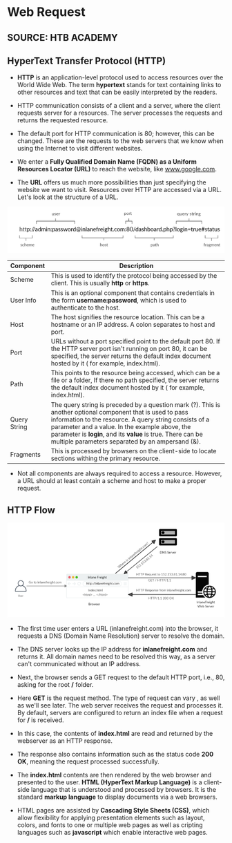 # Web Request

## SOURCE: HTB ACADEMY

## HyperText Transfer Protocol (HTTP)

- **HTTP** is an application-level protocol used to access resources over the World Wide Web. The term **hypertext** stands for text containing links to other resources and text that can be easily interpreted by the readers.

- HTTP communication consists of a client and a server, where the client requests server for a resources. The server processes the requests and returns the requested resource.

- The default port for HTTP communication is 80; however, this can be changed. These are the requests to the web servers that we know when using the Internet to visit different websites.

- We enter a **Fully Qualified Domain Name (FQDN) as a Uniform Resources Locator (URL)** to reach the website, like www.google.com.

- The **URL** offers us much more possibilities than just specifying the website we want to visit. Resources over HTTP are accessed via a URL. Let's look at the structure of a URL.

![URL](Images/URL.png)

| **Component** | **Description**
| --------------|----------------
| Scheme | This is used to identify the protocol being accessed by the client. This is usually **http** or **https**.
| User Info | This is an optional component that contains credentials in the form **username:password**, which is used to authenticate to the host.
| Host | The host signifies the resource location. This can be a hostname or an IP address. A colon separates to host and port.
| Port | URLs without a port specified point to the default port 80. If the HTTP server port isn't running on port 80, it can be specified, the server returns the default index document hosted by it ( for example, index.html).
| Path | This points to the resource being accessed, which can be a file or a folder, If there no path specified, the server returns the default index document hosted by it ( for example, index.html).
| Query String | The query string is preceded by a question mark (?). This is another optional component that is used to pass information to the resource. A query string consists of a parameter and a value. In the example above, the parameter is **login**, and its **value** is true. There can be multiple parameters separated by an ampersand (&).
| Fragments | This is processed by browsers on the client-side to locate sections withing the primary resource.

- Not all components are always required to access a resource. However, a URL should at least contain a scheme and host to make a proper request.

## HTTP Flow

![http\_flow](Images/http_flow.png)

- The first time user enters a URL (inlanefreight.com) into the browser, it requests a DNS (Domain Name Resolution) server to resolve the domain.

- The DNS server looks up the IP address for **inlanefreight.com** and returns it. All domain names need to be resolved this way, as a server can't communicated without an IP address.

- Next, the browser sends a GET request to the default HTTP port, i.e., 80, asking for the root **/** folder.

- Here **GET** is the request method. The type of request can vary , as well as we'll see later. The web server receives the request and processes it. By default, servers are configured to return an index file when a request for **/** is received.

- In this case, the contents of **index.html** are read and returned by the webserver as an HTTP response.

- The response also contains information such as the status code **200 OK**, meaning the request processed successfully.

- The **index.html** contents are then rendered by the web browser and presented to the user. **HTML (HyperText Markup Language)** is a client-side language that is understood and processed by browsers. It is the standard **markup language** to display documents via a web browsers.

- HTML pages are assisted by **Cascading Style Sheets (CSS)**, which allow flexibility for applying presentation elements such as layout, colors, and fonts to one or multiple web pages as well as cripting languages such as **javascript** which enable interactive web pages.



